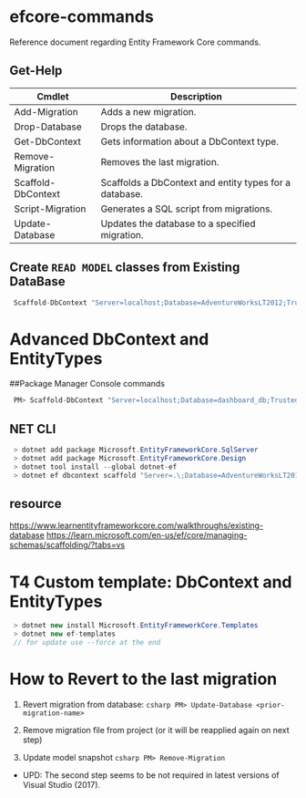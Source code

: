 # efcore-commands
Reference document regarding Entity Framework Core commands.


## Get-Help

| Cmdlet      |        Description
| ------------- | ------------- |
| Add-Migration | Adds a new migration.
| Drop-Database | Drops the database.
| Get-DbContext | Gets information about a DbContext type.
| Remove-Migration | Removes the last migration.
| Scaffold-DbContext | Scaffolds a DbContext and entity types for a database.
| Script-Migration | Generates a SQL script from migrations.
| Update-Database | Updates the database to a specified migration.


## Create `READ MODEL` classes from Existing DataBase
```csharp
 Scaffold-DbContext "Server=localhost;Database=AdventureWorksLT2012;Trusted_Connection=True;" Microsoft.EntityFrameworkCore.SqlServer -OutputDir Models
```
# Advanced DbContext and EntityTypes
##Package Manager Console commands 
```csharp
 PM> Scaffold-DbContext "Server=localhost;Database=dashboard_db;Trusted_Connection=True;" Microsoft.EntityFrameworkCore.SqlServer -OutputDir Models Model    -Context "ApplicationDbContext" -Namespace AdventureWork.Models -ContextNamespace  AdventureWork.Data.DbContext -DataAnnotations
```
## NET CLI
```csharp
 > dotnet add package Microsoft.EntityFrameworkCore.SqlServer
 > dotnet add package Microsoft.EntityFrameworkCore.Design
 > dotnet tool install --global dotnet-ef
 > dotnet ef dbcontext scaffold "Server=.\;Database=AdventureWorksLT2012;Trusted_Connection=True;" Microsoft.EntityFrameworkCore.SqlServer -o Model -c "ApplicationDbContext" --data-annotations --context-dir 
```

## resource
https://www.learnentityframeworkcore.com/walkthroughs/existing-database
https://learn.microsoft.com/en-us/ef/core/managing-schemas/scaffolding/?tabs=vs

# T4 Custom template: DbContext and EntityTypes
```csharp
 > dotnet new install Microsoft.EntityFrameworkCore.Templates
 > dotnet new ef-templates
 // for update use --force at the end
```

# How to Revert to the last migration
 1. Revert migration from database: 
    ```csharp PM> Update-Database <prior-migration-name> ```
 
 2. Remove migration file from project (or it will be reapplied again on next step)
 
 3. Update model snapshot
    ```csharp PM> Remove-Migration ```

  - UPD: The second step seems to be not required in latest versions of Visual Studio (2017).
